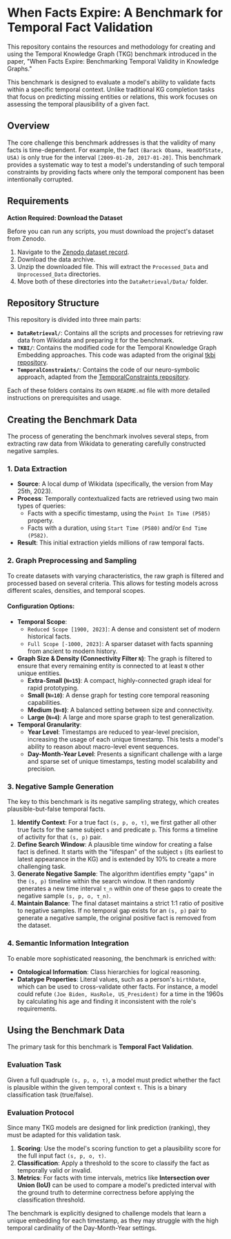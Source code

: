# When Facts Expire: A Benchmark for Temporal Fact Validation

This repository contains the resources and methodology for creating and using the Temporal Knowledge Graph (TKG) benchmark introduced in the paper, "When Facts Expire: Benchmarking Temporal Validity in Knowledge Graphs."

This benchmark is designed to evaluate a model's ability to validate facts within a specific temporal context. Unlike traditional KG completion tasks that focus on predicting missing entities or relations, this work focuses on assessing the temporal plausibility of a given fact.

## Overview

The core challenge this benchmark addresses is that the validity of many facts is time-dependent. For example, the fact `(Barack Obama, HeadOfState, USA)` is only true for the interval `[2009-01-20, 2017-01-20]`. This benchmark provides a systematic way to test a model's understanding of such temporal constraints by providing facts where only the temporal component has been intentionally corrupted.

## Requirements

**Action Required: Download the Dataset**

Before you can run any scripts, you must download the project's dataset from Zenodo.

1.  Navigate to the [Zenodo dataset record](https://doi.org/10.5281/zenodo.15680977).
2.  Download the data archive.
3.  Unzip the downloaded file. This will extract the `Processed_Data` and `Unprocessed_Data` directories.
4.  Move both of these directories into the `DataRetrieval/Data/` folder.

## Repository Structure

This repository is divided into three main parts:

* **`DataRetrieval/`**: Contains all the scripts and processes for retrieving raw data from Wikidata and preparing it for the benchmark.
* **`TKBI/`**: Contains the modified code for the Temporal Knowledge Graph Embedding approaches. This code was adapted from the original [tkbi repository](https://github.com/dair-iitd/tkbi).
* **`TemporalConstraints/`**: Contains the code of our neuro-symbolic approach, adapted from the [TemporalConstraints repository](https://github.com/SoulardThibaut/TemporalConstraints).

Each of these folders contains its own `README.md` file with more detailed instructions on prerequisites and usage.

## Creating the Benchmark Data

The process of generating the benchmark involves several steps, from extracting raw data from Wikidata to generating carefully constructed negative samples.

### 1. Data Extraction

* **Source**: A local dump of Wikidata (specifically, the version from May 25th, 2023).
* **Process**: Temporally contextualized facts are retrieved using two main types of queries:
    * Facts with a specific timestamp, using the `Point In Time (P585)` property.
    * Facts with a duration, using `Start Time (P580)` and/or `End Time (P582)`.
* **Result**: This initial extraction yields millions of raw temporal facts.

### 2. Graph Preprocessing and Sampling

To create datasets with varying characteristics, the raw graph is filtered and processed based on several criteria. This allows for testing models across different scales, densities, and temporal scopes.

#### Configuration Options:

* **Temporal Scope**:
    * `Reduced Scope [1900, 2023]`: A dense and consistent set of modern historical facts.
    * `Full Scope [-1000, 2023]`: A sparser dataset with facts spanning from ancient to modern history.
* **Graph Size & Density (Connectivity Filter `N`)**: The graph is filtered to ensure that every remaining entity is connected to at least `N` other unique entities.
    * **Extra-Small (`N=15`)**: A compact, highly-connected graph ideal for rapid prototyping.
    * **Small (`N=10`)**: A dense graph for testing core temporal reasoning capabilities.
    * **Medium (`N=8`)**: A balanced setting between size and connectivity.
    * **Large (`N=4`)**: A large and more sparse graph to test generalization.
* **Temporal Granularity**:
    * **Year Level**: Timestamps are reduced to year-level precision, increasing the usage of each unique timestamp. This tests a model's ability to reason about macro-level event sequences.
    * **Day-Month-Year Level**: Presents a significant challenge with a large and sparse set of unique timestamps, testing model scalability and precision.

### 3. Negative Sample Generation

The key to this benchmark is its negative sampling strategy, which creates plausible-but-false temporal facts.

1.  **Identify Context**: For a true fact `(s, p, o, τ)`, we first gather all other true facts for the same subject `s` and predicate `p`. This forms a timeline of activity for that `(s, p)` pair.
2.  **Define Search Window**: A plausible time window for creating a false fact is defined. It starts with the "lifespan" of the subject `s` (its earliest to latest appearance in the KG) and is extended by 10% to create a more challenging task.
3.  **Generate Negative Sample**: The algorithm identifies empty "gaps" in the `(s, p)` timeline within the search window. It then randomly generates a new time interval `τ_n` within one of these gaps to create the negative sample `(s, p, o, τ_n)`.
4.  **Maintain Balance**: The final dataset maintains a strict 1:1 ratio of positive to negative samples. If no temporal gap exists for an `(s, p)` pair to generate a negative sample, the original positive fact is removed from the dataset.

### 4. Semantic Information Integration

To enable more sophisticated reasoning, the benchmark is enriched with:

* **Ontological Information**: Class hierarchies for logical reasoning.
* **Datatype Properties**: Literal values, such as a person's `birthDate`, which can be used to cross-validate other facts. For instance, a model could refute `(Joe Biden, HasRole, US_President)` for a time in the 1960s by calculating his age and finding it inconsistent with the role's requirements.

## Using the Benchmark Data

The primary task for this benchmark is **Temporal Fact Validation**.

### Evaluation Task

Given a full quadruple `(s, p, o, τ)`, a model must predict whether the fact is plausible within the given temporal context `τ`. This is a binary classification task (true/false).

### Evaluation Protocol

Since many TKG models are designed for link prediction (ranking), they must be adapted for this validation task.

1.  **Scoring**: Use the model's scoring function to get a plausibility score for the full input fact `(s, p, o, τ)`.
2.  **Classification**: Apply a threshold to the score to classify the fact as temporally valid or invalid.
3.  **Metrics**: For facts with time intervals, metrics like **Intersection over Union (IoU)** can be used to compare a model's predicted interval with the ground truth to determine correctness before applying the classification threshold.

The benchmark is explicitly designed to challenge models that learn a unique embedding for each timestamp, as they may struggle with the high temporal cardinality of the Day-Month-Year settings.
